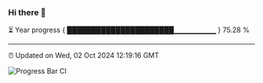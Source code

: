 ### Hi there 👋

⏳ Year progress { ██████████████████████▁▁▁▁▁▁▁▁ } 75.28 %

---

⏰ Updated on Wed, 02 Oct 2024 12:19:16 GMT

![Progress Bar CI](https://github.com/Shyam-Makwana/GitHub-Actions-Demo/workflows/Progress%20Bar%20CI/badge.svg)
